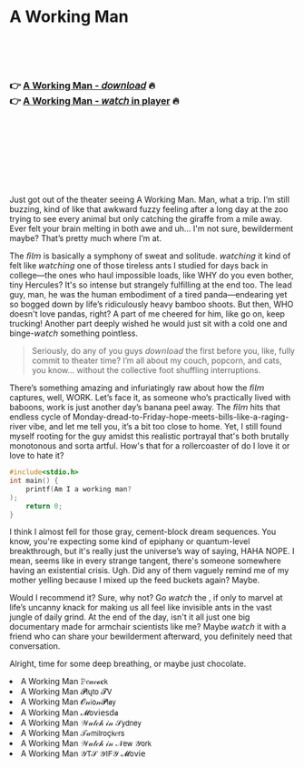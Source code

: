 <h1>A Working Man</h1>

<br><br><br>

<h3>👉 <a href="https://Joes-clubvancastran1976.github.io/kuhlwjawcn/">A Working Man - 𝘥𝘰𝘸𝘯𝘭𝘰𝘢𝘥</a> 🔥<br>
👉 <a href="https://Joes-clubvancastran1976.github.io/kuhlwjawcn/">A Working Man - 𝘸𝘢𝘵𝘤𝘩 in player</a> 🔥
</h3>



<br><br><br><br><br><br><br>


Just got out of the theater seeing A Working Man. Man, what a trip. I’m still buzzing, kind of like that awkward fuzzy feeling after a long day at the zoo trying to see every animal but only catching the giraffe from a mile away. Ever felt your brain melting in both awe and uh... I'm not sure, bewilderment maybe? That’s pretty much where I’m at.

The 𝘧𝘪𝘭𝘮 is basically a symphony of sweat and solitude. 𝘸𝘢𝘵𝘤𝘩𝘪𝘯𝘨 it kind of felt like 𝘸𝘢𝘵𝘤𝘩𝘪𝘯𝘨 one of those tireless ants I studied for days back in college—the ones who haul impossible loads, like WHY do you even bother, tiny Hercules? It's so intense but strangely fulfilling at the end too. The lead guy, man, he was the human embodiment of a tired panda—endearing yet so bogged down by life’s ridiculously heavy bamboo shoots. But then, WHO doesn't love pandas, right? A part of me cheered for him, like go on, keep trucking! Another part deeply wished he would just sit with a cold one and binge-𝘸𝘢𝘵𝘤𝘩 something pointless.

> Seriously, do any of you guys 𝘥𝘰𝘸𝘯𝘭𝘰𝘢𝘥 the   first before you, like, fully commit to theater time? I’m all about my couch, popcorn, and cats, you know... without the collective foot shuffling interruptions.

There’s something amazing and infuriatingly raw about how the 𝘧𝘪𝘭𝘮 captures, well, WORK. Let’s face it, as someone who’s practically lived with baboons, work is just another day’s banana peel away. The 𝘧𝘪𝘭𝘮 hits that endless cycle of Monday-dread-to-Friday-hope-meets-bills-like-a-raging-river vibe, and let me tell you, it’s a bit too close to home. Yet, I still found myself rooting for the guy amidst this realistic portrayal that's both brutally monotonous and sorta artful. How's that for a rollercoaster of do I love it or love to hate it?

```c
#include<stdio.h>
int main() {
    printf(Am I a working man?
);
    return 0;
}
```

I think I almost fell for those gray, cement-block dream sequences. You know, you're expecting some kind of epiphany or quantum-level breakthrough, but it's really just the universe’s way of saying, HAHA NOPE. I mean, seems like in every strange tangent, there's someone somewhere having an existential crisis. Ugh. Did any of them vaguely remind me of my mother yelling because I mixed up the feed buckets again? Maybe.

Would I recommend it? Sure, why not? Go 𝘸𝘢𝘵𝘤𝘩 the  , if only to marvel at life’s uncanny knack for making us all feel like invisible ants in the vast jungle of daily grind. At the end of the day, isn't it all just one big documentary made for armchair scientists like me? Maybe 𝘸𝘢𝘵𝘤𝘩 it with a friend who can share your bewilderment afterward, you definitely need that conversation.

Alright, time for some deep breathing, or maybe just chocolate.

<li>A Working Man 𝙿𝑒𝒶𝒸𝓸𝐜𝗄</li>
<li>A Working Man 𝓟𝗅ų𝗍𝗈 𝓣𝖵</li>
<li>A Working Man 𝓞𝓃𝗂𝗈𝓃𝓟𝗅𝖆𝗒</li>
<li>A Working Man 𝓜𝗈ν𝗂𝖾𝗌ԁ𝖆</li>
<li>A Working Man 𝒲𝒶𝓉𝒸𝒽 𝒾𝓃 𝒮𝗒𝖽𝗇𝖾𝗒</li>
<li>A Working Man 𝒯𝒶𝗆𝗂𝗅𝗋𝗈ç𝗄𝑒𝗋𝗌</li>
<li>A Working Man 𝒲𝒶𝓉𝒸𝒽 𝒾𝓃 𝒩𝖾𝗐 𝒴𝗈𝗋𝗄</li>
<li>A Working Man 𝒴𝖳𝒮 𝒴𝖨𝖥𝒴 𝓜𝗈ν𝗂𝖾</li>
